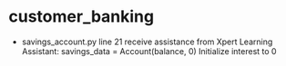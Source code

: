 # customer_banking
- savings_account.py line 21 receive assistance from Xpert Learning Assistant: savings_data = Account(balance, 0)  Initialize interest to 0
